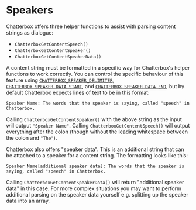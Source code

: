 # Speakers

Chatterbox offers three helper functions to assist with parsing content strings as dialogue:
- `ChatterboxGetContentSpeech()`
- `ChatterboxGetContentSpeaker()`
- `ChatterboxGetContentSpeakerData()`

A content string must be formatted in a specific way for Chatterbox's helper functions to work correctly. You can control the specific behaviour of this feature using [`CHATTERBOX_SPEAKER_DELIMITER`](reference-configuration?id=chatterbox_speaker_delimiter), [`CHATTERBOX_SPEAKER_DATA_START`](reference-configuration?id=chatterbox_speaker_data_start), and [`CHATTERBOX_SPEAKER_DATA_END`](reference-configuration?id=chatterbox_speaker_data_end), but by default Chatterbox expects lines of text to be in this format:

```yarn
Speaker Name: The words that the speaker is saying, called "speech" in Chatterbox.
```
  
Calling `ChatterboxGetContentSpeaker()` with the above string as the input will output `"Speaker Name"`. Calling `ChatterboxGetContentSpeech()` will output everything after the colon (though without the leading whitespace between the colon and `"The"`).

Chatterbox also offers "speaker data". This is an additional string that can be attached to a speaker for a content string. The formatting looks like this:

```yarn
Speaker Name[additional speaker data]: The words that the speaker is saying, called "speech" in Chatterbox.
```

Calling `ChatterboxGetContentSpeakerData()` will return "additional speaker data" in this case. For more complex situations you may want to perform additional parsing on the speaker data yourself e.g. splitting up the speaker data into an array.